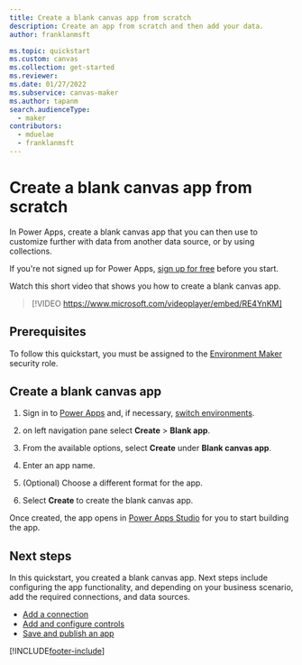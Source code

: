 ```yaml
---
title: Create a blank canvas app from scratch
description: Create an app from scratch and then add your data.
author: franklanmsft

ms.topic: quickstart
ms.custom: canvas
ms.collection: get-started
ms.reviewer: 
ms.date: 01/27/2022
ms.subservice: canvas-maker
ms.author: tapanm
search.audienceType: 
  - maker
contributors:
  - mduelae
  - franklanmsft
---
```


# Create a blank canvas app from scratch

In Power Apps, create a blank canvas app that you can then use to customize further with data from another data source, or by using collections.

If you're not signed up for Power Apps, [sign up for free](https://make.powerapps.com?utm_source=padocs&utm_medium=linkinadoc&utm_campaign=referralsfromdoc) before you start.

Watch this short video that shows you how to create a blank canvas app.
> [!VIDEO https://www.microsoft.com/videoplayer/embed/RE4YnKM]

## Prerequisites

To follow this quickstart, you must be assigned to the [Environment Maker](/power-platform/admin/database-security#predefined-security-roles) security role.

## Create a blank canvas app

1. Sign in to [Power Apps](https://make.powerapps.com) and, if necessary, [switch environments](intro-maker-portal.md#choose-an-environment).

1. on left navigation pane select **Create** > **Blank app**.

1. From the available options, select **Create** under **Blank canvas app**.

1. Enter an app name.

1. (Optional) Choose a different format for the app.

1. Select **Create** to create the blank canvas app.

Once created, the app opens in [Power Apps Studio](power-apps-studio.md) for you to start building the app.

## Next steps

In this quickstart, you created a blank canvas app. Next steps include configuring the app functionality, and depending on your business scenario, add the required connections, and data sources.

- [Add a connection](add-data-connection.md)
- [Add and configure controls](add-configure-controls.md)
- [Save and publish an app](save-publish-app.md)

[!INCLUDE[footer-include](../../includes/footer-banner.md)]
